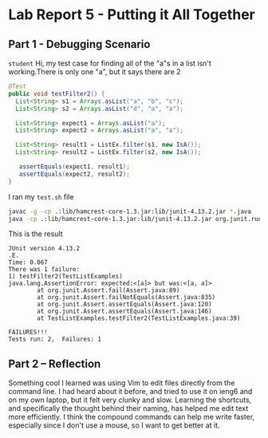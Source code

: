 # Lab Report 5 - Putting it All Together

## Part 1 - Debugging Scenario

`student`
 Hi, my test case for finding all of the "a"s in a list isn't working.There is only one "a", but it says there are 2

```java
@Test
public void testFilter2() {
  List<String> s1 = Arrays.asList("a", "b", "c");
  List<String> s2 = Arrays.asList("d", "a", "a");

  List<String> expect1 = Arrays.asList("a");
  List<String> expect2 = Arrays.asList("a", "a");

  List<String> result1 = ListEx.filter(s1, new IsA());
  List<String> result2 = ListEx.filter(s2, new IsA());

   assertEquals(expect1, result1);
   assertEquals(expect2, result2);
}
```
I ran my `test.sh` file
```bash
javac -g -cp .:lib/hamcrest-core-1.3.jar:lib/junit-4.13.2.jar *.java
java -cp .:lib/hamcrest-core-1.3.jar:lib/junit-4.13.2.jar org.junit.runner.JUnitCore TestListExamples
```
This is the result
```
JUnit version 4.13.2
.E.
Time: 0.067
There was 1 failure:
1) testFilter2(TestListExamples)
java.lang.AssertionError: expected:<[a]> but was:<[a, a]>
        at org.junit.Assert.fail(Assert.java:89)
        at org.junit.Assert.failNotEquals(Assert.java:835)
        at org.junit.Assert.assertEquals(Assert.java:120)
        at org.junit.Assert.assertEquals(Assert.java:146)
        at TestListExamples.testFilter2(TestListExamples.java:39)

FAILURES!!!
Tests run: 2,  Failures: 1
```







## Part 2 – Reflection
Something cool I learned was using Vim to edit files directly from the command line. 
I had heard about it before, and tried to use it on ieng6 and on my own laptop, but it 
felt very clunky and slow. Learning the shortcuts, and specifically the thought behind 
their naming, has helped me edit text more efficiently. 
I think the compound commands can help me write faster, especially since 
I don't use a mouse, so I want to get better at it.
